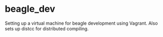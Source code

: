 beagle_dev
==========

Setting up a virtual machine for beagle development using Vagrant. Also sets up distcc for distributed compiling.
